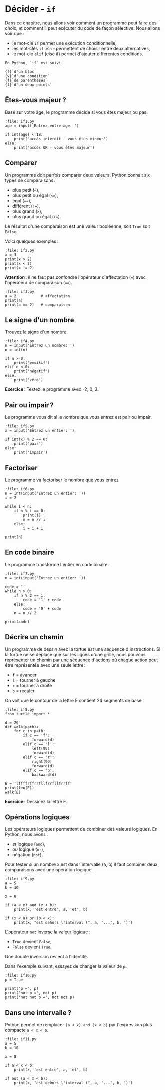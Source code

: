 # Décider - `if`

Dans ce chapitre, nous allons voir comment un programme peut faire des choix, et comment il peut exécuter du code de façon sélective. Nous allons voir que :

- le mot-clé `if` permet une exécution conditionnelle,
- les mot-clés `if-else` permettent de choisir entre deux alternatives,
- le mot-clé `elif` (else if) permet d'ajouter différentes conditions.


```{question}
En Python, `if` est suivi

{f}`d'un bloc`  
{v}`d'une condition`  
{f}`de parenthèses`  
{f}`d'un deux-points`
```

## Êtes-vous majeur ?

Basé sur votre âge, le programme décide si vous êtes majeur ou pas.

```{codeplay}
:file: if1.py
age = input('Entrez votre age: ')

if int(age) < 18:
    print('accès interdit - vous êtes mineur')
else:
    print('accès OK - vous êtes majeur')
```

## Comparer

Un programme doit parfois comparer deux valeurs.
Python connait six types de comparaisons :

- plus petit (`<`),
- plus petit ou égal (`<=`),
- égal (`==`),
- différent (`!=`),
- plus grand  (`>`),
- plus grand ou égal (`>=`).

Le résultat d'une comparaison est une valeur booléenne, soit `True` soit `False`.

Voici quelques exemples :

```{codeplay}
:file: if2.py
x = 3
print(x > 2)
print(x < 2)
print(x != 2)
```

**Attention** : il ne faut pas confondre l'opérateur d'affectation (`=`) avec l'opérateur de comparaison (`==`).

```{codeplay}
:file: if3.py
a = 2           # affectation
print(a)
print(a == 2)   # comparaison
```

## Le signe d'un nombre

Trouvez le signe d'un nombre.

```{codeplay}
:file: if4.py
n = input('Entrez un nombre: ')
n = int(n)

if n > 0:
    print('positif')
elif n < 0:
    print('négatif')
else:
    print('zéro')
```

**Exercice** : Testez le programme avec -2, 0, 3.

## Pair ou impair ?

Le programme vous dit si le nombre que vous entrez est pair ou impair.

```{codeplay}
:file: if5.py
x = input('Entrez un entier: ')

if int(x) % 2 == 0:
    print('pair')
else:
    print('impair')
```

## Factoriser

Le programme va factoriser le nombre que vous entrez

```{codeplay}
:file: if6.py
n = int(input('Entrez un entier: '))
i = 2

while i < n:
    if n % i == 0:
        print(i)
        n = n // i 
    else:
        i = i + 1

print(n)
```

## En code binaire

Le programme transforme l'entier en code binaire.

```{codeplay}
:file: if7.py
n = int(input('Entrez un entier: '))

code = ''
while n > 0:
    if n % 2 == 1:
        code = '1' + code
    else:
        code = '0' + code
    n = n // 2

print(code)
```

## Décrire un chemin

Un programme de dessin avec la tortue est une séquence d'instructions. Si la tortue ne se déplace que sur les lignes d'une grille, nous pouvons représenter un chemin par une séquence d'actions où chaque action peut être représentée avec une seule lettre :

- `f` = avancer
- `l` = tourner à gauche
- `r` = tourner à droite
- `b` = reculer

On voit que le contour de la lettre E contient 24 segments de  base.

```{codeplay}
:file: if8.py
from turtle import *

d = 20
def walk(path):
    for c in path:
        if c == 'f':
            forward(d)
        elif c == 'l':
            left(90)
            forward(d)
        elif c == 'r':
            right(90)
            forward(d)
        elif c == 'b':
            backward(d)

E = 'lffffrffrrfllfrrfllfrrff'
print(len(E)) 
walk(E)
```

**Exercice** : Dessinez la lettre F.

## Opérations logiques

Les opérateurs logiques permettent de combiner des valeurs logiques. En Python, nous avons : 

- *et* logique (`and`),
- *ou* logique (`or`),
- négation (`not`).

Pour tester si un nombre x est dans l'intervalle (a, b) il faut combiner deux comparaisons avec une opération logique.

```{codeplay}
:file: if9.py
a = 5
b = 10

x = 8

if (a < x) and (x < b):
    print(x, 'est entre', a, 'et', b)

if (x < a) or (b < x):
    print(x, "est dehors l'interval (", a, '...', b, ')')
```

L'opérateur `not` inverse la valeur logique :

- `True` devient `False`,
- `False` devient `True`.

Une double inversion revient à l'identité.

Dans l'exemple suivant, essayez de changer la valeur de `p`.

```{codeplay}
:file: if10.py
p = True

print('p =', p)
print('not p =', not p)
print('not not p =', not not p)
```

## Dans une intervalle ?

Python permet de remplacer `(a < x) and (x < b)` par l'expression plus compacte `a < x < b`.

```{codeplay}
:file: if11.py
a = 5
b = 10

x = 8

if a < x < b:
    print(x, 'est entre', a, 'et', b)

if not (a < x < b):
    print(x, "est dehors l'interval (", a, '...', b, ')')
```
